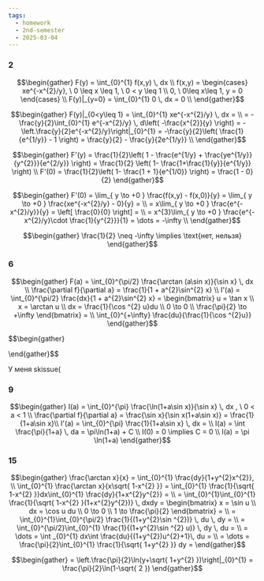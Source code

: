 ```yaml
---
tags:
  - homework
  - 2nd-semester
  - 2025-03-04
---
```


### 2

$$\begin{gather}
F(y) = \int_{0}^{1} f(x,y) \, dx \\
f(x,y) = \begin{cases}
xe^{-x^{2}/y}, \ 0 \leq x \leq 1, \ 0 < y \leq 1 \\
0, \ 0\leq x\leq 1, y = 0
\end{cases} \\
F(y)|_{y=0} = \int_{0}^{1} 0 \, dx = 0 \\
\end{gather}$$

$$\begin{gather}
F(y)|_{0<y\leq 1} = \int_{0}^{1} xe^{-x^{2}/y} \, dx = \\
= -\frac{y}{2}\int_{0}^{1} e^{-x^{2}/y} \, d\left( -\frac{x^{2}}{y} \right) = -\left.\frac{y}{2}e^{-x^{2}/y}\right|_{0}^{1} = -\frac{y}{2}\left( \frac{1}{e^{1/y}} - 1 \right) = \frac{y}{2} - \frac{y}{2e^{1/y}} \\
\end{gather}$$

$$\begin{gather}
F'(y) = \frac{1}{2}\left( 1 - \frac{e^{1/y} + \frac{ye^{1/y}}{y^{2}}}{e^{2/y}} \right) = \frac{1}{2} \left( 1- \frac{1+\frac{1}{y}}{e^{1/y}} \right) \\
F'(0) = \frac{1}{2}\left( 1- \frac{1 + 1}{e^{1/0}} \right)  = \frac{1 - 0}{2}
\end{gather}$$

$$\begin{gather}
F'(0) = \lim_{ y \to +0 } \frac{f(x,y) - f(x,0)}{y} = \lim_{ y \to +0 } \frac{xe^{-x^{2}/y} - 0}{y} = \\
= x\lim_{ y \to +0 }  \frac{e^{-x^{2}/y}}{y} = \left[ \frac{0}{0} \right] = \\
= x^{3}\lim_{ y \to +0 } \frac{e^{-x^{2}/y}\cdot \frac{1}{y^{2}}}{1} = \dots = -\infty \\
\end{gather}$$

$$\begin{gather}
\frac{1}{2} \neq -\infty \implies \text{нет, нельзя}
\end{gather}$$

### 6

$$\begin{gather}
F(a) = \int_{0}^{\pi/2} \frac{\arctan (a\sin x)}{\sin x} \, dx \\
\frac{\partial f}{\partial a} = \frac{1}{1 + a^{2}\sin^{2} x} \\
I'(a) = \int_{0}^{\pi/2} \frac{dx}{1 + a^{2}\sin^{2} x} = \begin{bmatrix}
u = \tan x \\
x = \arctan u \\
dx = \frac{1}{\cos ^{2} u}du \\
0 \to 0 \\
\frac{\pi}{2} \to +\infty
\end{bmatrix} = \\
\int_{0}^{+\infty} \frac{du}{\frac{1}{\cos ^{2}u}}
\end{gather}$$

$$\begin{gather}

\end{gather}$$

У меня skissue(

### 9

$$\begin{gather}
I(a) = \int_{0}^{\pi} \frac{\ln(1+a\sin x)}{\sin x} \, dx , \ 0 < a < 1 \\
\frac{\partial f}{\partial a} = \frac{\sin x}{\sin x(1+a\sin x)}  = \frac{1}{1+a\sin x}\\
I'(a) = \int_{0}^{\pi} \frac{1}{1+a\sin x} \, dx  =   \\
I(a) = \int \frac{\pi}{1+a} \, da = \pi\ln(1+a) + C \\
I(0) = 0 \implies C = 0 \\
I(a) = \pi \ln(1+a)
\end{gather}$$

### 15

$$\begin{gather}
\frac{\arctan x}{x} = \int_{0}^{1} \frac{dy}{1+y^{2}x^{2}}, \\
\int_{0}^{1} \frac{\arctan x}{x\sqrt{ 1-x^{2} }} = \int_{0}^{1} \frac{1}{\sqrt{ 1-x^{2} }}dx\int_{0}^{1} \frac{dy}{1+x^{2}y^{2}} = \\
= \int_{0}^{1}\int_{0}^{1} \frac{1}{\sqrt{ 1-x^{2} }(1+x^{2}y^{2})} \, dxdy = \begin{bmatrix}
x = \sin u \\
dx = \cos u du \\
0 \to 0 \\
1 \to \frac{\pi}{2}
\end{bmatrix} = \\
= \int_{0}^{1}\int_{0}^{\pi/2} \frac{1}{(1+y^{2}\sin ^{2})} \, du \, dy = \\
= \int_{0}^{\pi/2}\int_{0}^{1} \frac{1}{(1+y^{2}\sin ^{2} u)} \, dy \, du = \\
= \dots = \int _{0}^{1} dx\int  \frac{du}{(1+y^{2})u^{2}+1}\, du = \\
= \dots = \frac{\pi}{2}\int_{0}^{1} \frac{1}{\sqrt{ 1+y^{2} }} dy =
\end{gather}$$

$$\begin{gather}
= \left.\frac{\pi}{2}\ln(y+\sqrt{ 1+y^{2} })\right|_{0}^{1} = \frac{\pi}{2}\ln(1-\sqrt{ 2 })
\end{gather}$$

